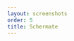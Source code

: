 ```yaml
---
layout: screenshots
order: 5
title: Schermate
---
```

  <a href="/resources/remmina-plugin-teamviewer/archive/latest/italian/general.png"
    data-caption="Impostazioni generali"></a>
